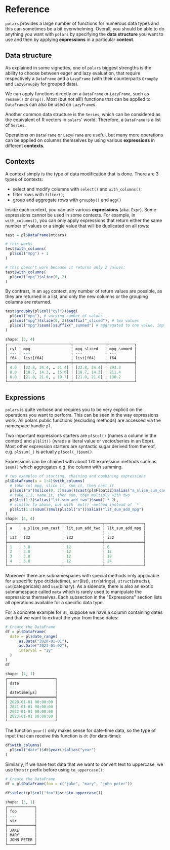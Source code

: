 # Reference
    
`polars` provides a large number of functions for numerous data types and this
can sometimes be a bit overwhelming. Overall, you should be able to do anything
you want with `polars` by specifying the **data structure** you want to use and 
then by applying **expressions** in a particular **context**.


## Data structure

As explained in some vignettes, one of `polars` biggest strengths is the ability
to choose between eager and lazy evaluation, that require respectively a 
`DataFrame` and a `LazyFrame` (with their counterparts `GroupBy` and `LazyGroupBy`
for grouped data). 

We can apply functions directly on a `DataFrame` or `LazyFrame`, such as `rename()`
or `drop()`. Most (but not all!) functions that can be applied to `DataFrame`s
can also be used on `LazyFrame`s.

Another common data structure is the `Series`, which can be considered as the 
equivalent of R vectors in `polars`' world. Therefore, a `DataFrame` is a list of
`Series`.

Operations on `DataFrame` or `LazyFrame` are useful, but many more operations
can be applied on columns themselves by using various **expressions** in different
**contexts**.



## Contexts

A context simply is the type of data modification that is done. There are 3 types
of contexts:

* select and modify columns with `select()` and `with_columns()`;
* filter rows with `filter()`;
* group and aggregate rows with `groupby()` and `agg()`

Inside each context, you can use various **expressions** (aka. `Expr`). Some expressions cannot
be used in some contexts. For example, in `with_columns()`, you can only apply
expressions that return either the same number of values or a single value that
will be duplicated on all rows:

```r
test = pl$DataFrame(mtcars)

# this works
test$with_columns(
  pl$col("mpg") + 1
)

# this doesn't work because it returns only 2 values:
test$with_columns(
  pl$col("mpg")$slice(0, 2)
)
```
By contrast, in an `agg` context, any number of return values are possible, as
they are returned in a list, and only the new columns or the grouping columns 
are returned.

```r
test$groupby(pl$col("cyl"))$agg(
  pl$col("mpg"), # varying number of values
  pl$col("mpg")$slice(0, 2)$suffix("_sliced"), # two values
  pl$col("mpg")$sum()$suffix("_summed") # aggregated to one value, implicitly unpacks list
)

shape: (3, 4)
┌─────┬──────────────────────┬──────────────┬────────────┐
│ cyl ┆ mpg                  ┆ mpg_sliced   ┆ mpg_summed │
│ --- ┆ ---                  ┆ ---          ┆ ---        │
│ f64 ┆ list[f64]            ┆ list[f64]    ┆ f64        │
╞═════╪══════════════════════╪══════════════╪════════════╡
│ 4.0 ┆ [22.8, 24.4, … 21.4] ┆ [22.8, 24.4] ┆ 293.3      │
│ 8.0 ┆ [18.7, 14.3, … 15.0] ┆ [18.7, 14.3] ┆ 211.4      │
│ 6.0 ┆ [21.0, 21.0, … 19.7] ┆ [21.0, 21.0] ┆ 138.2      │
└─────┴──────────────────────┴──────────────┴────────────┘
```

## Expressions

`polars` is quite verbose and requires you to be very explicit on the operations
you want to perform. This can be seen in the way expressions work. All polars 
public functions (excluding methods) are accessed via the namespace handle `pl`.

Two important expressions starters are `pl$col()` (names a column in the context) 
and `pl$lit()` (wraps a literal value or vector/series in an Expr). Most other
expression starters are syntactic sugar derived from thereof, e.g. `pl$sum(_)` is
actually `pl$col(_)$sum()`.

Expressions can be chained with about 170 expression methods such as `$sum()` 
which aggregates e.g. the column with summing.

```r
# two examples of starting, chaining and combining expressions
pl$DataFrame(a = 1:4)$with_columns(
  # take col mpg, slice it, sum it, then cast it
  pl$col("a")$slice(0, 2)$sum()$cast(pl$Float32)$alias("a_slice_sum_cast"),
  # take 1:3, name it, then sum, then multiply with two
  pl$lit(1:3)$alias("lit_sum_add_two")$sum() * 2L,
  # similar to above, but with `mul()`-method instead of `*`.
  pl$lit(1:3)$sum()$mul(pl$col("a"))$alias("lit_sum_add_mpg") 
)
shape: (4, 4)
┌─────┬──────────────────┬─────────────────┬─────────────────┐
│ a   ┆ a_slice_sum_cast ┆ lit_sum_add_two ┆ lit_sum_add_mpg │
│ --- ┆ ---              ┆ ---             ┆ ---             │
│ i32 ┆ f32              ┆ i32             ┆ i32             │
╞═════╪══════════════════╪═════════════════╪═════════════════╡
│ 1   ┆ 3.0              ┆ 12              ┆ 6               │
│ 2   ┆ 3.0              ┆ 12              ┆ 12              │
│ 3   ┆ 3.0              ┆ 12              ┆ 18              │
│ 4   ┆ 3.0              ┆ 12              ┆ 24              │
└─────┴──────────────────┴─────────────────┴─────────────────┘
```

Moreover there are subnamespaces with special methods only applicable for a 
specific type `dt`(datetime), `arr`(list), `str`(strings), `struct`(structs),
`cat`(categoricals) and `bin`(binary). As a sidenote, there is also an exotic
subnamespace called `meta` which is rarely used to manipulate the expressions
themselves. Each subsection in the "Expressions" section lists all operations 
available for a specific data type.

For a concrete example for `dt`, suppose we have a column containing dates and 
that we want to extract the year from these dates:

```r
# Create the DataFrame
df = pl$DataFrame(
  date = pl$date_range(
      as.Date("2020-01-01"),
      as.Date("2023-01-02"),
      interval = "1y"
  )
)
df

shape: (4, 1)
┌─────────────────────┐
│ date                │
│ ---                 │
│ datetime[μs]        │
╞═════════════════════╡
│ 2020-01-01 00:00:00 │
│ 2021-01-01 00:00:00 │
│ 2022-01-01 00:00:00 │
│ 2023-01-01 00:00:00 │
└─────────────────────┘
```

The function `year()` only makes sense for date-time data, so the type of input
that can receive this function is `dt` (for **d**ate-**t**ime): 

```r
df$with_columns(
  pl$col("date")$dt$year()$alias("year")
)
```

Similarly, if we have text data that we want to convert text to uppercase, we 
use the `str` prefix before using `to_uppercase()`:


```r
# Create the DataFrame
df = pl$DataFrame(foo = c("jake", "mary", "john peter"))

df$select(pl$col("foo")$str$to_uppercase())

shape: (3, 1)
┌────────────┐
│ foo        │
│ ---        │
│ str        │
╞════════════╡
│ JAKE       │
│ MARY       │
│ JOHN PETER │
└────────────┘
```
